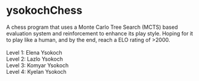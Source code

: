 # ysokochChess
A chess program that uses a Monte Carlo Tree Search (MCTS) based evaluation system and reinforcement to enhance its play style. Hoping for it to play like a human, and by the end, reach a ELO rating of >2000. 
<br><br>
Level 1: Elena Ysokoch
<br>
Level 2: Lazlo Ysokoch
<br>
Level 3: Komyar Ysokoch
<br>
Level 4: Kyelan Ysokoch
